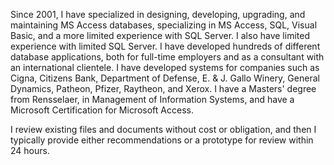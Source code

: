 Since 2001, I have specialized in designing, developing, upgrading, and maintaining MS Access databases, specializing in MS Access, SQL, Visual Basic, and a more limited experience with SQL Server. I also have limited experience with limited SQL Server. I have developed hundreds of different database applications, both for full-time employers and as a consultant with an international clientele. I have developed systems for companies such as Cigna, Citizens Bank, Department of Defense, E. & J. Gallo Winery, General Dynamics, Patheon, Pfizer, Raytheon, and Xerox. I have a Masters' degree from Rensselaer, in Management of Information Systems, and have a Microsoft Certification for Microsoft Access.

I review existing files and documents without cost or obligation, and then I typically provide either recommendations or a prototype for review within 24 hours.  
